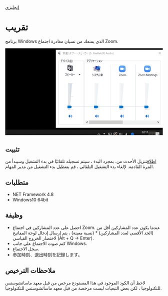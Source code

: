 [إنجليزي](https://github.com/34j/ZoomCloser/blob/master/README.en.md)

# تقريب

برنامج Windows الذي يمنعك من نسيان مغادرة اجتماع Zoom.

![Sample Gif](https://github.com/34j/ZoomCloser/blob/master/ExampleFast.gif)

## تثبيت

[إطلاق](https://github.com/34j/ZoomCloser/releases)تنزيل الأحدث من.
بمجرد البدء ، سيتم تسجيله تلقائيًا في بدء التشغيل وسيبدأ من المرة القادمة. لإلغاء بدء التشغيل التلقائي ، قم بتعطيل بدء التشغيل من مدير المهام.

## متطلبات

-   NET Framework 4.8
-   Windows10 64bit

## وظيفة

-   احصل على عدد المشاركين في اجتماع Zoom. عندما يكون عدد المشاركين أقل من (الحد الأقصى لعدد المشاركين) \* (نسبة معينة) ، يتم إرسال إدخال لوحة المفاتيح لاختصار الخروج القياسي (Alt + Q → Enter).
-   كتم صوت الاجتماع على جانب Windows.
-   سجل الاجتماع.
-   参加時刻、退出時刻を記録します。

## ملاحظات الترخيص

لاحظ أن الكود الموجود في هذا المستودع مرخص من قبل معهد ماساتشوستس للتكنولوجيا ، لكن بعض التبعيات ليست مرخصة من قبل معهد ماساتشوستس للتكنولوجيا.
